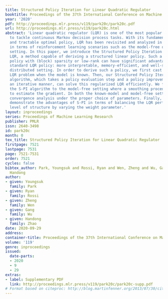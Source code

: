 ```yaml
---
title: Structured Policy Iteration for Linear Quadratic Regulator
booktitle: Proceedings of the 37th International Conference on Machine Learning
year: '2020'
pdf: http://proceedings.mlr.press/v119/park20c/park20c.pdf
url: http://proceedings.mlr.press/v119/park20c.html
abstract: 'Linear quadratic regulator (LQR) is one of the most popular frameworks
  to tackle continuous Markov decision process tasks. With its fundamental theory
  and tractable optimal policy, LQR has been revisited and analyzed in recent years,
  in terms of reinforcement learning scenarios such as the model-free or model-based
  setting. In this paper, we introduce the Structured Policy Iteration (S-PI) for
  LQR, a method capable of deriving a structured linear policy. Such a structured
  policy with (block) sparsity or low-rank can have significant advantages over the
  standard LQR policy: more interpretable, memory-efficient, and well-suited for the
  distributed setting. In order to derive such a policy, we first cast a regularized
  LQR problem when the model is known. Then, our Structured Policy Iteration (S-PI)
  algorithm, which takes a policy evaluation step and a policy improvement step in
  an iterative manner, can solve this regularized LQR efficiently. We further extend
  the S-PI algorithm to the model-free setting where a smoothing procedure is adopted
  to estimate the gradient. In both the known-model and model-free setting, we prove
  convergence analysis under the proper choice of parameters. Finally, the experiments
  demonstrate the advantages of S-PI in terms of balancing the LQR performance and
  level of structure by varying the weight parameter.'
layout: inproceedings
series: Proceedings of Machine Learning Research
publisher: PMLR
issn: 2640-3498
id: park20c
month: 0
tex_title: Structured Policy Iteration for Linear Quadratic Regulator
firstpage: 7521
lastpage: 7531
page: 7521-7531
order: 7521
cycles: false
bibtex_author: Park, Youngsuk and Rossi, Ryan and Wen, Zheng and Wu, Gang and Zhao,
  Handong
author:
- given: Youngsuk
  family: Park
- given: Ryan
  family: Rossi
- given: Zheng
  family: Wen
- given: Gang
  family: Wu
- given: Handong
  family: Zhao
date: 2020-09-29
address: 
container-title: Proceedings of the 37th International Conference on Machine Learning
volume: '119'
genre: inproceedings
issued:
  date-parts:
  - 2020
  - 9
  - 29
extras:
- label: Supplementary PDF
  link: http://proceedings.mlr.press/v119/park20c/park20c-supp.pdf
# Format based on citeproc: http://blog.martinfenner.org/2013/07/30/citeproc-yaml-for-bibliographies/
---
```

